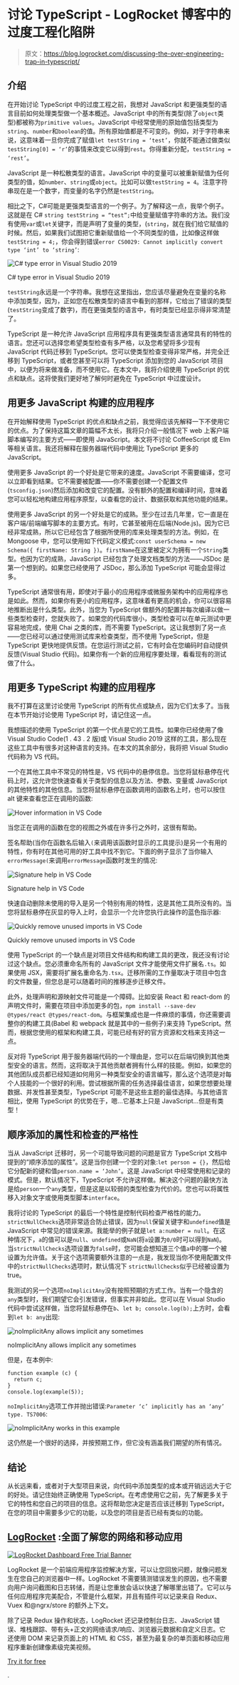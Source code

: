 # 讨论 TypeScript - LogRocket 博客中的过度工程化陷阱

> 原文：<https://blog.logrocket.com/discussing-the-over-engineering-trap-in-typescript/>

## 介绍

在开始讨论 TypeScript 中的过度工程之前，我想对 JavaScript 和更强类型的语言目前如何处理类型做一个基本概述。JavaScript 中的所有类型(除了`object`类型)都被称为`primitive values`。JavaScript 中经常使用的原始值包括类型为`string`、`number`和`boolean`的值。所有原始值都是不可变的。例如，对于字符串来说，这意味着一旦你完成了赋值`let testString = ‘test’`，你就不能通过做类似`testString[0] = ‘r’`的事情来改变它以得到`rest`。你得重新分配，`testString = ‘rest’`。

JavaScript 是一种松散类型的语言。JavaScript 中的变量可以被重新赋值为任何类型的值，如`number`、`string`或`object`。比如可以做`testString = 4`。注意字符串现在是一个数字，而变量的名字仍然是`testString`。

相比之下，C#可能是更强类型语言的一个例子。为了解释这一点，我举个例子。这就是在 C# `string testString = “test”;`中给变量赋值字符串的方法。我们没有使用`var`或`let`关键字，而是声明了变量的类型，(`string`，就在我们给它赋值的时候。然后，如果我们试图把它重新赋值给一个不同类型的值，比如像这样做`testString = 4;`，你会得到错误`error CS0029: Cannot implicitly convert type ‘int’ to ‘string’`:

![C# type error in Visual Studio 2019](img/48116a4c7d6ac94b590f9ff9c1edd121.png)

C# type error in Visual Studio 2019

`testString`永远是一个字符串。我想在这里指出，您应该尽量避免在变量的名称中添加类型，因为，正如您在松散类型的语言中看到的那样，它给出了错误的类型(`testString`变成了数字)，而在更强类型的语言中，有时类型已经显示得非常清楚了。

TypeScript 是一种允许 JavaScript 应用程序具有更强类型语言通常具有的特性的语言。您还可以选择您希望类型检查有多严格，以及您希望将多少现有 JavaScript 代码迁移到 TypeScript。您可以使类型检查变得非常严格，并完全迁移到 TypeScript，或者您甚至可以将 TypeScript 添加到您的 JavaScript 项目中，以便为将来做准备，而不使用它。在本文中，我将介绍使用 TypeScript 的优点和缺点。这将使我们更好地了解何时避免在 TypeScript 中过度设计。

## 用更多 JavaScript 构建的应用程序

在开始解释使用 TypeScript 的优点和缺点之前，我觉得应该先解释一下不使用它的优点。为了保持这篇文章的篇幅不太长，我将只介绍一般情况下 web 上客户端脚本编写的主要方式——即使用 JavaScript。本文将不讨论 CoffeeScript 或 Elm 等相关语言。我还将解释在服务器端代码中使用比 TypeScript 更多的 JavaScript。

使用更多 JavaScript 的一个好处是它带来的速度。JavaScript 不需要编译，您可以立即看到结果。它不需要被配置——你不需要创建一个配置文件(`tsconfig.json`)然后添加和改变它的配置。没有额外的配置和编译时间，意味着您可以轻松地构建应用程序原型，以查看您的设计、数据获取和其他功能的结果。

使用更多 JavaScript 的另一个好处是它的成熟。至少在过去几年里，它一直是在客户端/前端编写脚本的主要方式。有时，它甚至被用在后端(Node.js)。因为它已经非常成熟，所以它已经包含了根据所使用的库来处理类型的方法。例如，在 Mongoose 中，您可以使用如下代码定义模式:`const userSchema = new Schema({ firstName: String })`。`firstName`在这里被定义为拥有一个`String`类型。也因为它的成熟，JavaScript 已经包含了处理文档类型的方法——JSDoc 是第一个想到的。如果您已经使用了 JSDoc，那么添加 TypeScript 可能会显得过多。

TypeScript 通常很有用，即使对于最小的应用程序或微服务架构中的应用程序也是如此。然而，如果你有更小的应用程序，这意味着有更高的机会，你可以很容易地推断出是什么类型。此外，当您为 TypeScript 做额外的配置并每次编译以做一些类型检查时，您就失败了。如果您的代码库很小，类型检查可以在单元测试中更容易地完成，使用 Chai 之类的库，而不需要 TypeScript。这让我想到了另一点——您已经可以通过使用测试库来检查类型，而不使用 TypeScript，但是 TypeScript 更快地提供反馈。在您运行测试之前，它有时会在您编码时自动提供反馈(Visual Studio 代码)。如果你有一个新的应用程序要处理，看看现有的测试做了什么。

## 用更多 TypeScript 构建的应用程序

我不打算在这里讨论使用 TypeScript 的所有优点或缺点，因为它们太多了。当我在本节开始讨论使用 TypeScript 时，请记住这一点。

我想描述的使用 TypeScript 的第一个优点是它的工具性。如果你已经使用了像 Visual Studio Code(1 . 43 . 2 版)或 Visual Studio 2019 这样的工具，那么现在这些工具中有很多对这种语言的支持。在本文的其余部分，我将把 Visual Studio 代码称为 VS 代码。

一个在其他工具中不常见的特性是，VS 代码中的悬停信息。当您将鼠标悬停在代码上时，这允许您快速查看关于类型的信息以及方法、参数、变量或 JavaScript 的其他特性的其他信息。当您将鼠标悬停在函数调用的函数名上时，也可以按住 alt 键来查看您正在调用的函数:

![Hover information in VS Code](img/81e485d6a8d481cd5bb16a2a42768a5c.png)

当您正在调用的函数在您的视图之外或在许多行之外时，这很有帮助。

签名帮助(当你在函数名后输入`(`来调用该函数时显示的工具提示)是另一个有用的特性，你有时在其他可用的好工具中找不到它。下面的例子显示了当你输入`errorMessage(`来调用`errorMessage`函数时发生的情况:

![Signature help in VS Code](img/b401edd44b15e378e6720a6a175dd1c0.png)

Signature help in VS Code

快速自动删除未使用的导入是另一个特别有用的特性，这是其他工具所没有的。当您将鼠标悬停在灰显的导入上时，会显示一个允许您执行此操作的蓝色指示器:

![Quickly remove unused imports in VS Code](img/3e1aa10609e7551a1e7318812c52aa9c.png)

Quickly remove unused imports in VS Code

使用 TypeScript 的一个缺点是对项目文件结构和构建工具的更改，我还没有讨论过这个缺点。您必须重命名所有的 JavaScript 文件才能使用文件扩展名`.ts`。如果使用 JSX，需要将扩展名重命名为`.tsx`。迁移所需的工作量取决于项目中包含的文件数量，但您总是可以随着时间的推移逐步迁移文件。

此外，处理声明和源映射文件可能是一个障碍。比如安装 React 和 react-dom 的声明文件时，需要在项目中添加更多的包，`npm install --save-dev @types/react @types/react-dom`。与框架集成也是一件麻烦的事情，你还需要调整你的构建工具(Babel 和 webpack 就是其中的一些例子)来支持 TypeScript。然而，根据您使用的框架和构建工具，可能已经有好的官方资源和文档来支持这一点。

反对将 TypeScript 用于服务器端代码的一个理由是，您可以在后端切换到其他类型安全的语言。然而，这将取决于其他贡献者拥有什么样的技能。例如，如果您的其他团队成员都已经知道如何用另一种类型安全的语言编写，那么这个选项是对每个人技能的一个很好的利用。尝试根据所需的任务选择最佳语言，如果您想要处理数据、并发性甚至类型，TypeScript 可能不是这些主题的最佳选择。与其他语言相比，使用 TypeScript 的优势在于，嗯…它基本上只是 JavaScript…但是有类型！

## 顺序添加的属性和检查的严格性

当从 JavaScript 迁移时，另一个可能导致问题的问题是官方 TypeScript 文档中提到的“顺序添加的属性”。这是当你创建一个空的对象:`let person = {}`，然后给它分配新的键和值`person.name = ‘John’`。这是 JavaScript 中经常使用和记录的模式。但是，默认情况下，TypeScript 不允许这样做。解决这个问题的最快方法是给`person`一个`any`类型，但是这是以较弱的类型检查为代价的。您也可以将属性移入对象文字或使用类型脚本`interface`。

我将讨论的 TypeScript 的最后一个特性是控制代码检查严格性的能力。`strictNullChecks`选项非常适合防止错误，因为`null`保留关键字和`undefined`值是 JavaScript 中常见的错误来源。我能举的例子就是`let a:number = null`。在这种情况下，`a`的值可以是`null`、`undefined`或`NaN`(将`a`设置为`0/0`时可以得到`NaN`)。当`strictNullChecks`选项设置为`false`时，您可能会想知道三个值`a`中的哪一个被设置为允许值。关于这个选项需要额外注意的一点是，我发现当你不使用配置文件中的`strictNullChecks`选项时，默认情况下 `strictNullChecks`似乎已经被设置为 true。

我测试的另一个选项`noImplicitAny`没有按照预期的方式工作。当有一个隐含的`any`类型时，我们期望它会引发错误，但事实并非如此。您可以在 Visual Studio 代码中尝试这样做，当您将鼠标悬停在`b`、`let b; console.log(b);`上方时，会看到`let b: any`出现:

![noImplicitAny allows implicit any sometimes](img/a14338b2988675f855079ab117efd2b0.png)

noImplicitAny allows implicit any sometimes

但是，在本例中:

```
function example (c) {
  return c;
}
console.log(example(5));

```

`noImplicitAny`选项工作并抛出错误:`Parameter ‘c’ implicitly has an ‘any’ type. TS7006`:

![noImplicitAny works in this example](img/6dd21ca2c1bc9cd77ae30186ed0ab142.png)

这仍然是一个很好的选择，并按预期工作，但它没有涵盖我们期望的所有情况。

## 结论

从长远来看，或者对于大型项目来说，向代码中添加类型的成本或开销远远大于它的好处。请记住始终正确使用 TypeScript。在考虑使用它之前，先了解更多关于它的特性和您自己的项目的信息。这将帮助您决定是否应该迁移到 TypeScript，在您的项目中需要多少它的功能，以及您的项目是否已经有类似的功能。

## [LogRocket](https://lp.logrocket.com/blg/typescript-signup) :全面了解您的网络和移动应用

[![LogRocket Dashboard Free Trial Banner](img/d6f5a5dd739296c1dd7aab3d5e77eeb9.png)](https://lp.logrocket.com/blg/typescript-signup)

LogRocket 是一个前端应用程序监控解决方案，可以让您回放问题，就像问题发生在您自己的浏览器中一样。LogRocket 不需要猜测错误发生的原因，也不需要向用户询问截图和日志转储，而是让您重放会话以快速了解哪里出错了。它可以与任何应用程序完美配合，不管是什么框架，并且有插件可以记录来自 Redux、Vuex 和@ngrx/store 的额外上下文。

除了记录 Redux 操作和状态，LogRocket 还记录控制台日志、JavaScript 错误、堆栈跟踪、带有头+正文的网络请求/响应、浏览器元数据和自定义日志。它还使用 DOM 来记录页面上的 HTML 和 CSS，甚至为最复杂的单页面和移动应用程序重新创建像素级完美视频。

[Try it for free](https://lp.logrocket.com/blg/typescript-signup)

.